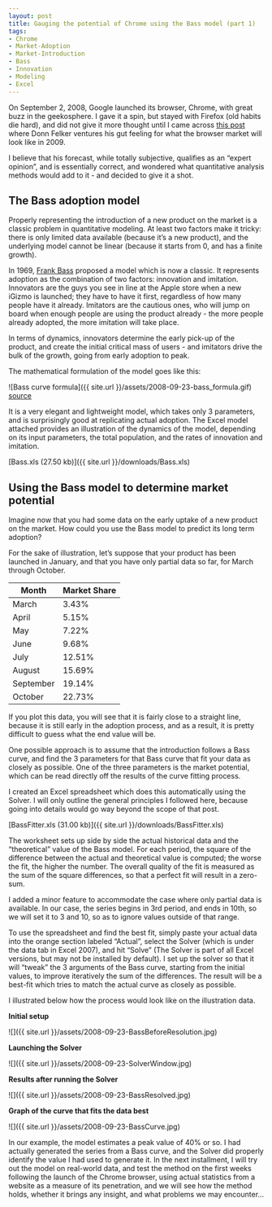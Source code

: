 ```yaml
---
layout: post
title: Gauging the potential of Chrome using the Bass model (part 1)
tags:
- Chrome
- Market-Adoption
- Market-Introduction
- Bass
- Innovation
- Modeling
- Excel
---
```


On September 2, 2008, Google launched its browser, Chrome, with great buzz in the geekosphere. I gave it a spin, but stayed with Firefox (old habits die hard), and did not give it more thought until I came across [this post](http://blog.donnfelker.com/post/My-2009-Browser-Forecast.aspx) where Donn Felker ventures his gut feeling for what the browser market will look like in 2009.

I believe that his forecast, while totally subjective, qualifies as an &ldquo;expert opinion&rdquo;, and is essentially correct, and wondered what quantitative analysis methods would add to it  -  and decided to give it a shot.

## The Bass adoption model

Properly representing the introduction of a new product on the market is a classic problem in quantitative modeling. At least two factors make it tricky: there is only limited data available (because it&rsquo;s a new product), and the underlying model cannot be linear (because it starts from 0, and has a finite growth).

In 1969, [Frank Bass](http://en.wikipedia.org/wiki/Bass_diffusion_model) proposed a model which is now a classic. It represents adoption as the combination of two factors: innovation and imitation. Innovators are the guys you see in line at the Apple store when a new iGizmo is launched; they have to have it first, regardless of how many people have it already. Imitators are the cautious ones, who will jump on board when enough people are using the product already - the more people already adopted, the more imitation will take place.

In terms of dynamics, innovators determine the early pick-up of the product, and create the initial critical mass of users -  and imitators drive the bulk of the growth, going from early adoption to peak.

The mathematical formulation of the model goes like this:

![Bass curve formula]({{ site.url }}/assets/2008-09-23-bass_formula.gif)
[source](http://www.valuebasedmanagement.net/methods_bass_curve_diffusion_innovation.html) 

It is a very elegant and lightweight model, which takes only 3 parameters, and is surprisingly good at replicating actual adoption. The Excel model attached provides an illustration of the dynamics of the model, depending on its input parameters, the total population, and the rates of innovation and imitation.

[Bass.xls (27.50 kb)]({{ site.url }}/downloads/Bass.xls)

<!--more-->

## Using the Bass model to determine market potential

Imagine now that you had some data on the early uptake of a new product on the market. How could you use the Bass model to predict its long term adoption?

For the sake of illustration, let&rsquo;s suppose that your product has been launched in January, and that you have only partial data so far, for March through October.


Month |  Market Share
--- | ---
March | 3.43%
April | 5.15%
May | 7.22%
June | 9.68%
July | 12.51%
August | 15.69%
September | 19.14%
October | 22.73%

If you plot this data, you will see that it is fairly close to a straight line, because it is still early in the adoption process, and as a result, it is pretty difficult to guess what the end value will be. 

One possible approach is to assume that the introduction follows a Bass curve, and find the 3 parameters for that Bass curve that fit your data as closely as possible. One of the three parameters is the market potential, which can be read directly off the results of the curve fitting process.

I created an Excel spreadsheet which does this automatically using the Solver. I will only outline the general principles I followed here, because going into details would go way beyond the scope of that post.

[BassFitter.xls (31.00 kb)]({{ site.url }}/downloads/BassFitter.xls)

The worksheet sets up side by side the actual historical data and the &ldquo;theoretical&rdquo; value of the Bass model. For each period, the square of the difference between the actual and theoretical value is computed; the worse the fit, the higher the number. The overall quality of the fit is measured as the sum of the square differences, so that a perfect fit will result in a zero-sum.

I added a minor feature to accommodate the case where only partial data is available. In our case, the series begins in 3rd period, and ends in 10th, so we will set it to 3 and 10, so as to ignore values outside of that range.

To use the spreadsheet and find the best fit, simply paste your actual data into the orange section labeled &ldquo;Actual&rdquo;, select the Solver (which is under the data tab in Excel 2007), and hit &ldquo;Solve&rdquo; (The Solver is part of all Excel versions, but may not be installed by default). I set up the solver so that it will &ldquo;tweak&rdquo; the 3 arguments of the Bass curve, starting from the initial values, to improve iteratively the sum of the differences. The result will be a best-fit which tries to match the actual curve as closely as possible.

I illustrated below how the process would look like on the illustration data. 

**Initial setup**

![]({{ site.url }}/assets/2008-09-23-BassBeforeResolution.jpg)

**Launching the Solver**

 ![]({{ site.url }}/assets/2008-09-23-SolverWindow.jpg)

**Results after running the Solver**

![]({{ site.url }}/assets/2008-09-23-BassResolved.jpg)

**Graph of the curve that fits the data best**

![]({{ site.url }}/assets/2008-09-23-BassCurve.jpg)

In our example, the model estimates a peak value of 40% or so. I had actually generated the series from a Bass curve, and the Solver did properly identify the value I had used to generate it. In the next installment, I will try out the model on real-world data, and test the method on the first weeks following the launch of the Chrome browser, using actual statistics from a website as a measure of its penetration, and we will see how the method holds, whether it brings any insight, and what problems we may encounter... 
